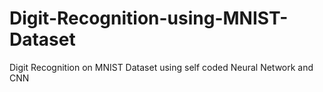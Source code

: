 # Digit-Recognition-using-MNIST-Dataset
Digit Recognition on MNIST Dataset using self coded Neural Network and CNN
